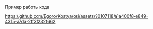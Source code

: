 Пример работы кода

https://github.com/EgorovKostya/osi/assets/90107118/a1a400f8-e849-4315-a7da-2ff3f232f662

